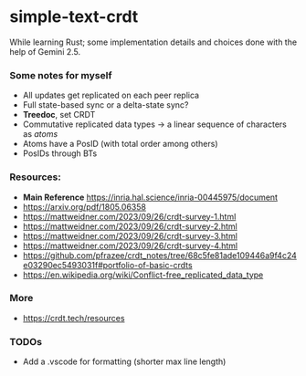 # simple-text-crdt

While learning Rust; some implementation details and choices done with the help of Gemini 2.5.

### Some notes for myself

- All updates get replicated on each peer replica
- Full state-based sync or a delta-state sync?
- **Treedoc**, set CRDT
- Commutative replicated data types -> a linear sequence of characters as _atoms_
- Atoms have a PosID (with total order among others)
- PosIDs through BTs

### Resources:

- **Main Reference** https://inria.hal.science/inria-00445975/document
- https://arxiv.org/pdf/1805.06358
- https://mattweidner.com/2023/09/26/crdt-survey-1.html
- https://mattweidner.com/2023/09/26/crdt-survey-2.html
- https://mattweidner.com/2023/09/26/crdt-survey-3.html
- https://mattweidner.com/2023/09/26/crdt-survey-4.html
- https://github.com/pfrazee/crdt_notes/tree/68c5fe81ade109446a9f4c24e03290ec5493031f#portfolio-of-basic-crdts
- https://en.wikipedia.org/wiki/Conflict-free_replicated_data_type

### More

- https://crdt.tech/resources

### TODOs

- Add a .vscode for formatting (shorter max line length)
